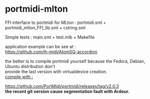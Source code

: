 # portmidi-mlton
FFI interface to portmidi for MLton : <cr>
portmidi.sml + portmidi_mlton_FFI_lib.sml + cstring.sml

Simple tests : main.sml + test.mlb + Makefile

application example can be see at :<br>
https://github.com/jh-midi/AtomSQ-accordion

the better is to compile portmidi yourself because the Fedora, Debian, Ubuntu distribution don't <br>
provide the last version with virtualdevice creation.<br>
<ins> compile with :</ins> <br>

https://github.com/PortMidi/portmidi/releases/tag/v2.0.3<br>
**the recent git version cause segmentation fault with Ardour.**
<br>







